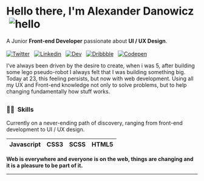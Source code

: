 # Hello there, I'm Alexander Danowicz  ![hello](https://i.ibb.co/MRhJwnC/ezgif-com-resize-2.gif)
A Junior **Front-end Developer** passionate about **UI / UX Design**.
</br>
</br>
[![Twitter](https://briller.com.br/portfolio/icons/twitter.svg)](https://twitter.com/AlexDanowicz)  
[![Linkedin](https://briller.com.br/portfolio/icons/linkedin.svg)](https://linkedin.com/in/danowicz)  
[![Dev](https://briller.com.br/portfolio/icons/dev.svg)](https://dev.to/)  
[![Dribbble](https://briller.com.br/portfolio/icons/dribbble.svg)](https://dribbble.com/)  
[![Codepen](https://briller.com.br/portfolio/icons/codepen.svg)](https://codepen.io/)  
</br>


I’ve always been driven by the desire to create, when i was 5, after building some lego pseudo-robot I always felt that I was building something big. Today at 23, this feeling persists, but now with web development. Using all my UX and Front-end knowledge not only to solve problems, but to help changing fundamentally how stuff works.
##
### 🤹🏻  Skills
Currently on a never-ending path of discovery, ranging from front-end development to UI / UX design.

| Javascript | CSS3 | SCSS | HTML5 |
|------------|------|------|-------|

**Web is everywhere and everyone is on the web, things are changing and it is a pleasure to be part of it.**
___


